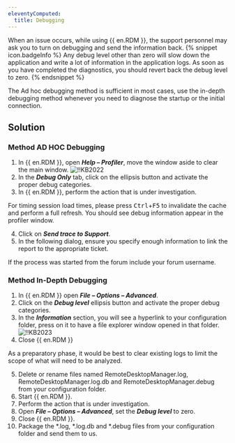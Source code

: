 ```yaml
---
eleventyComputed:
  title: Debugging
---
```

When an issue occurs, while using {{ en.RDM }}, the support personnel may ask you to turn on debugging and send the information back.
{% snippet icon.badgeInfo %}
Any debug level other than zero will slow down the application and write a lot of information in the application logs. As soon as you have completed the diagnostics, you should revert back the debug level to zero.
{% endsnippet %}

The Ad hoc debugging method is sufficient in most cases, use the in-depth debugging method whenever you need to diagnose the startup or the initial connection.
## Solution
### Method AD HOC Debugging
1. In {{ en.RDM }}, open ***Help – Profiler***, move the window aside to clear the main window.
![!!KB2022](https://cdnweb.devolutions.net/docs/docs_en_kb_KB2022.png)
1. In the ***Debug Only*** tab, click on the ellipsis button and activate the proper debug categories.
1. In {{ en.RDM }}, perform the action that is under investigation.

For timing session load times, please press <kbd>Ctrl</kbd>+<kbd>F5</kbd> to invalidate the cache and perform a full refresh. You should see debug information appear in the profiler window.

4. Click on ***Send trace to Support***.
1. In the following dialog, ensure you specify enough information to link the report to the appropriate ticket.

If the process was started from the forum include your forum username.
### Method In-Depth Debugging
1. In {{ en.RDM }} open ***File – Options – Advanced***.
1. Click on the ***Debug level*** ellipsis button and activate the proper debug categories.
1. In the ***Information*** section, you will see a hyperlink to your configuration folder, press on it to have a file explorer window opened in that folder.
![!!KB2023](https://cdnweb.devolutions.net/docs/docs_en_kb_KB2023.png)
1. Close {{ en.RDM }}

As a preparatory phase, it would be best to clear existing logs to limit the scope of what will need to be analyzed.

5. Delete or rename files named RemoteDesktopManager.log, RemoteDesktopManager.log.db and RemoteDesktopManager.debug from your configuration folder.
1. Start {{ en.RDM }}.
1. Perform the action that is under investigation.
1. Open ***File – Options – Advanced***, set the ***Debug level*** to zero.
1. Close {{ en.RDM }}.
1. Package the *.log, *.log.db and *.debug files from your configuration folder and send them to us.

